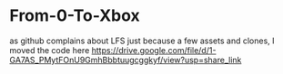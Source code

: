 # From-0-To-Xbox
as github complains about LFS just because a few assets and clones, I moved the code here
https://drive.google.com/file/d/1-GA7AS_PMytFOnU9GmhBbbtuugcggkyf/view?usp=share_link